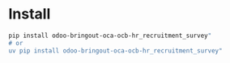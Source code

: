 # Install

```bash
pip install odoo-bringout-oca-ocb-hr_recruitment_survey"
# or
uv pip install odoo-bringout-oca-ocb-hr_recruitment_survey"
```
